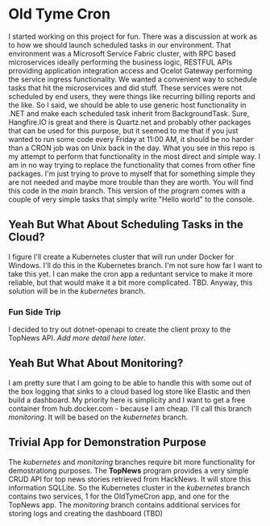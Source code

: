 # Old Tyme Cron
I started working on this project for fun. There was a discussion at work as to how we should launch scheduled tasks in our environment. That environment was a Microsoft Service Fabric cluster, with RPC based microservices ideally performing the business logic, RESTFUL APIs prroviding application integration access and Ocelot Gateway performing the service ingress functionality. We wanted a convenient way to schedule tasks that hit the microservices and did stuff. These services were not scheduled by end users, they were things like recurring billing reports and the like. So I said, we should be able to use generic host functionality in .NET and make each scheduled task inherit from BackgroundTask. Sure, Hangfire.IO is great and there is Quartz.net and probably other packages that can  be used for this purpose, but it seemed to me that if you just wanted to run some code every Friday at 11:00 AM, it should be no harder than a CRON job was on Unix back in the day.  What you see in this repo is my attempt to perform that functionality in the most direct and simple way. I am in no way trying to replace the functionality that comes from other fine packages. I'm just trying to prove to myself that for something simple they are not needed and maybe more trouble than they are worth. You will find this code in the _main_ branch. This version of the program comes with a couple of very simple tasks that simply write "Hello world" to the console.

## Yeah But What About Scheduling Tasks in the Cloud?
I figure I'll create a Kubernetes cluster that will run under Docker for Windows. I'll do this in the Kubernetes branch. I'm not sure how far I want to take this yet. I can make the cron app a reduntant service to make it more reliable, but that would make it a bit more complicated. TBD. Anyway, this solution will be in the _kubernetes_ branch.
### Fun Side Trip
I decided to try out dotnet-openapi to create the client proxy to the TopNews API. *Add more detail here later*.

## Yeah But What About Monitoring?
I am pretty sure that I am going to be able to handle this with some out of the box logging that sinks to a cloud based log store like Elastic and then build a dashboard. My priority here is simplicity and I want to get a free container from hub.docker.com - because I am cheap. I'll call this branch _monitoring_. It will be based on the _kubernetes_ branch.

## Trivial App for Demonstration Purpose
The _kubernetes_ and _monitoring_ branches require bit more functionality for demostrationg purposes. The **TopNews** program provides a very simple CRUD API for top news stories retrieved from HackNews. It will store this information SQLLite. So the Kubernetes cluster in the _kubernetes_ branch contains two services, 1 for the OldTymeCron app, and one for the TopNews app. The _monitoring_ branch contains additional services for storing logs and creating the dashboard (TBD)



